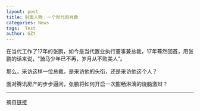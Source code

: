 ```yaml
---
layout: post
title: 封面人物：一个时代的肖像
categories: News
tags:  Test
author: GZY
---
```


在当代工作了17年的张鹏，如今是当代置业执行董事兼总裁，17年蓦然回首，用张鹏的话来说，“骑马少年已不再，岁月从不败美人”。

那么，采访这样一位总裁，是采访他的头衔，还是采访他这个人？

面对腾讯房产的步步逼问，张鹏将如何开启一次酣畅淋漓的烧脑激辩？

*****

摘自[链接](http://house.qq.com/cross/20170607/92zL6W0J.html)